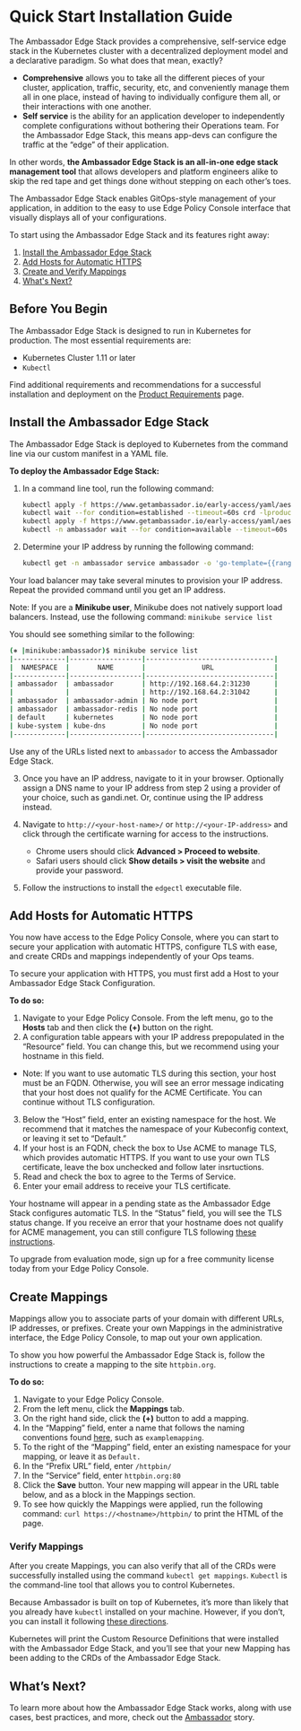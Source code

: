 # Quick Start Installation Guide

The Ambassador Edge Stack provides a comprehensive, self-service edge stack in the Kubernetes cluster with a decentralized deployment model and a declarative paradigm. So what does that mean, exactly?

* **Comprehensive** allows you to take all the different pieces of your cluster, application, traffic, security, etc, and conveniently manage them all in one place, instead of having to individually configure them all, or their interactions with one another.
* **Self service** is the ability for an application developer to independently complete configurations without bothering their Operations team. For the Ambassador Edge Stack, this means app-devs can configure the traffic at the “edge” of their application.

In other words, **the Ambassador Edge Stack is an all-in-one edge stack management tool** that allows developers and platform engineers alike to skip the red tape and get things done without stepping on each other’s toes.

The Ambassador Edge Stack enables GitOps-style management of your application, in addition to the easy to use Edge Policy Console interface that visually displays all of your configurations.

To start using the Ambassador Edge Stack and its features right away:

1. [Install the Ambassador Edge Stack](#install-the-ambassador-edge-stack)
2. [Add Hosts for Automatic HTTPS](#add-hosts-and-configure-tls)
3. [Create and Verify Mappings](#create-mappings)
4. [What's Next?](#whats-next)

## Before You Begin

The Ambassador Edge Stack is designed to run in Kubernetes for production. The most essential requirements are:

* Kubernetes Cluster 1.11 or later
* `Kubectl`

Find additional requirements and recommendations for a successful installation and deployment on the [Product Requirements](../product-requirements) page.

## Install the Ambassador Edge Stack

The Ambassador Edge Stack is deployed to Kubernetes from the command line via our custom manifest in a YAML file.

**To deploy the Ambassador Edge Stack:**

1. In a command line tool, run the following command:

    ```bash
    kubectl apply -f https://www.getambassador.io/early-access/yaml/aes-crds.yaml && \
    kubectl wait --for condition=established --timeout=60s crd -lproduct=aes && \
    kubectl apply -f https://www.getambassador.io/early-access/yaml/aes.yaml && \
    kubectl -n ambassador wait --for condition=available --timeout=60s deploy -lproduct=aes
    ```

2. Determine your IP address by running the following command:

    ```bash
    kubectl get -n ambassador service ambassador -o 'go-template={{range .status.loadBalancer.ingress}}{{print .ip "\n"}}{{end}}'
    ```

Your load balancer may take several minutes to provision your IP address. Repeat the provided command until you get an IP address.

Note: If you are a **Minikube user**, Minikube does not natively support load balancers. Instead, use the following command: `minikube service list`

You should see something similar to the following:

```bash
(⎈ |minikube:ambassador)$ minikube service list
|-------------|------------------|--------------------------------|
|  NAMESPACE  |       NAME       |              URL               |
|-------------|------------------|--------------------------------|
| ambassador  | ambassador       | http://192.168.64.2:31230      |
|             |                  | http://192.168.64.2:31042      |
| ambassador  | ambassador-admin | No node port                   |
| ambassador  | ambassador-redis | No node port                   |
| default     | kubernetes       | No node port                   |
| kube-system | kube-dns         | No node port                   |
|-------------|------------------|--------------------------------|
```

Use any of the URLs listed next to `ambassador` to access the Ambassador Edge Stack.

3. Once you have an IP address, navigate to it in your browser. Optionally assign a DNS name to your IP address from step 2 using a provider of your choice, such as gandi.net. Or, continue using the IP address instead.

4. Navigate to `http://<your-host-name>/` or `http://<your-IP-address>` and click through the certificate warning for access to the instructions. 
    * Chrome users should click **Advanced > Proceed to website**. 
    * Safari users should click **Show details > visit the website** and provide your password.

5. Follow the instructions to install the `edgectl` executable file.

## Add Hosts for Automatic HTTPS

You now have access to the Edge Policy Console, where you can start to secure your application with automatic HTTPS, configure TLS with ease, and create CRDs and mappings independently of your Ops teams.

To secure your application with HTTPS, you must first add a Host to your Ambassador Edge Stack Configuration.

**To do so:**

1. Navigate to your Edge Policy Console. From the left menu, go to the **Hosts** tab and then click the **(+)** button on the right.
2. A configuration table appears with your IP address prepopulated in the “Resource” field. You can change this, but we recommend using your hostname in this field.

* Note: If you want to use automatic TLS during this section, your host must be an FQDN. Otherwise, you will see an error message indicating that your host does not qualify for the ACME Certificate. You can continue without TLS configuration.

3. Below the “Host” field, enter an existing namespace for the host. We recommend that it matches the namespace of your Kubeconfig context, or leaving it set to “Default.”
4. If your host is an FQDN, check the box to Use ACME to manage TLS, which provides automatic HTTPS. If you want to use your own TLS certificate, leave the box unchecked and follow later insrtuctions.
4. Read and check the box to agree to the Terms of Service.
5. Enter your email address to receive your TLS certificate.

Your hostname will appear in a pending state as the Ambassador Edge Stack configures automatic TLS. In the “Status” field, you will see the TLS status change. If you receive an error that your hostname does not qualify for ACME management, you can still configure TLS following [these instructions](../../reference/core/tls).

To upgrade from evaluation mode, sign up for a free community license today from your Edge Policy Console.

## Create Mappings

Mappings allow you to associate parts of your domain with different URLs, IP addresses, or prefixes. Create your own Mappings in the administrative interface, the Edge Policy Console, to map out your own application.

To show you how powerful the Ambassador Edge Stack is, follow the instructions to create a mapping to the site `httpbin.org`.

**To do so:**

1. Navigate to your Edge Policy Console.
2. From the left menu, click the **Mappings** tab.
3. On the right hand side, click the **(+)** button to add a mapping.
4. In the “Mapping” field, enter a name that follows the naming conventions found [here](https://kubernetes.io/docs/concepts/overview/working-with-objects/names/#names), such as `examplemapping`.
5. To the right of the “Mapping” field, enter an existing namespace for your mapping, or leave it as `Default.`
6. In the “Prefix URL” field, enter `/httpbin/`
7. In the “Service” field, enter `httpbin.org:80`
8. Click the **Save** button. Your new mapping will appear in the URL table below, and as a block in the Mappings section.
9. To see how quickly the Mappings were applied, run the following command: `curl https://<hostname>/httpbin/` to print the HTML of the page.

### Verify Mappings

After you create Mappings, you can also verify that all of the CRDs were successfully installed using the command `kubectl get mappings`. `Kubectl` is the command-line tool that allows you to control Kubernetes.

Because Ambassador is built on top of Kubernetes, it’s more than likely that you already have `kubectl` installed on your machine. However, if you don’t, you can install it following [these directions](https://kubernetes.io/docs/tasks/tools/install-kubectl/).

Kubernetes will print the Custom Resource Definitions that were installed with the Ambassador Edge Stack, and you’ll see that your new Mapping has been adding to the CRDs of the Ambassador Edge Stack.

## What’s Next?

To learn more about how the Ambassador Edge Stack works, along with use cases, best practices, and more, check out the [Ambassador](../../about/why-ambassador) story.
